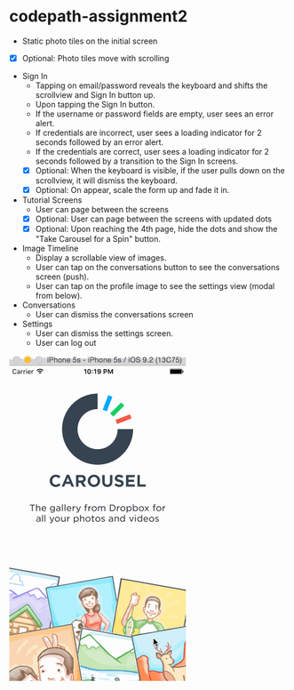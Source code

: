 # codepath-assignment2

- Static photo tiles on the initial screen
 - [x] Optional: Photo tiles move with scrolling
- Sign In
  - Tapping on email/password reveals the keyboard and shifts the scrollview and Sign In button up.
  - Upon tapping the Sign In button.
  - If the username or password fields are empty, user sees an error alert.
  - If credentials are incorrect, user sees a loading indicator for 2 seconds followed by an error alert.
  - If the credentials are correct, user sees a loading indicator for 2 seconds followed by a transition to the Sign In screens.
  - [x] Optional: When the keyboard is visible, if the user pulls down on the scrollview, it will dismiss the keyboard.
  - [x] Optional: On appear, scale the form up and fade it in.
- Tutorial Screens
  - User can page between the screens
  - [x] Optional: User can page between the screens with updated dots
  - [x] Optional: Upon reaching the 4th page, hide the dots and show the "Take Carousel for a Spin" button.
- Image Timeline
  - Display a scrollable view of images.
  - User can tap on the conversations button to see the conversations screen (push).
  - User can tap on the profile image to see the settings view (modal from below).
- Conversations
  - User can dismiss the conversations screen
- Settings
  - User can dismiss the settings screen.
  - User can log out

![walktrhough](https://github.com/diiaann/codepath-assignment2/blob/master/walkthrough.gif)
